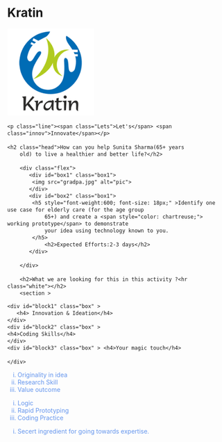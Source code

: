 # Kratin
<!DOCTYPE html>
<html lang="en">
<head>
    <meta charset="UTF-8">
    <meta http-equiv="X-UA-Compatible" content="IE=edge">
    <meta name="viewport" content="width=device-width, initial-scale=1.0">
    <title>Document</title>
    <link rel="stylesheet" href="index.css">
</head>
<body>
    <img class="pic" style="height:200px; width: 200px;"  src="download.png" alt="image">

    <p class="line"><span class="Lets">Let's</span> <span class="innov">Innovate</span></p>

    <h2 class="head">How can you help Sunita Sharma(65+ years
        old) to live a healthier and better life?</h2>

        <div class="flex">
           <div id="box1" class="box1">
            <img src="gradpa.jpg" alt="pic">
           </div> 
           <div id="box2" class="box1">
            <h5 style="font-weight:600; font-size: 18px;" >Identify one use case for elderly care (for the age group
                65+) and create a <span style="color: chartreuse;"> working prototype</span> to demonstrate
                your idea using technology known to you.
            </h5>
                <h2>Expected Efforts:2-3 days</h2>
           </div>

        </div>

        <h2>What we are looking for this in this activity ?<hr class="white"></h2>
        <section >
<div class="grid">
    
    <div id="block1" class="box" >
       <h4> Innovation & Ideation</h4>
    </div>
    <div id="block2" class="box" >
    <h4>Coding Skills</h4> 
    </div>
    <div id="block3" class="box" > <h4>Your magic touch</h4>

    </div>
</div>

  <div class="grid2">
    <div class="mob">
<ul class="arrow" style="list-style-type: lower-roman; color: cornflowerblue;">
    <li>Originality in idea</li>
    <li>Research Skill</li>
    <li>Value outcome</li>
</ul>
    </div>
    <div class="mob">
        <ul class="arrow" style="list-style-type: lower-roman; color: cornflowerblue;">
            <li>Logic</li>
            <li>Rapid Prototyping</li>
            <li>Coding Practice</li>
        </ul>
    </div>
    <div class="mob">
        <ul class="arrow" style="list-style-type: lower-roman; color: cornflowerblue;" >
            <li>Secert ingredient for going towards expertise.</li>
        </ul>
    </div>

  </div>
        </section>
</body>
</html>
